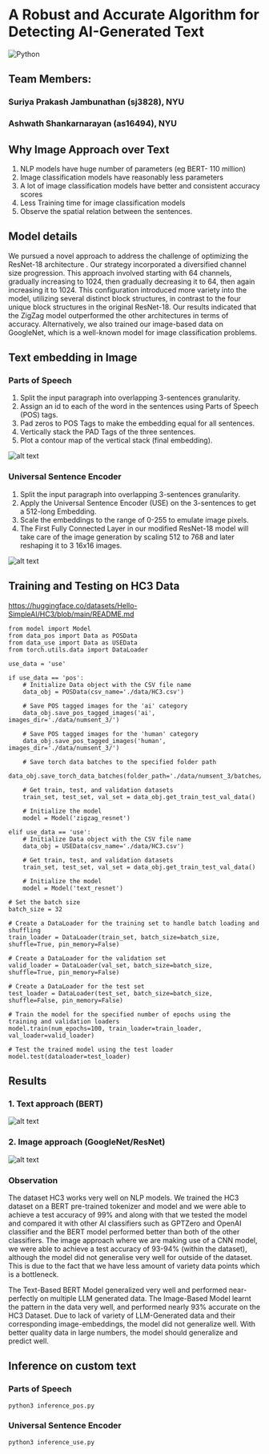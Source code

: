 # A Robust and Accurate Algorithm for Detecting AI-Generated Text

![Python](https://img.shields.io/badge/Python-3.10-blue)

## Team Members: 
### Suriya Prakash Jambunathan (sj3828), NYU
### Ashwath Shankarnarayan (as16494), NYU


## Why Image Approach over Text

1. NLP models have huge number of parameters (eg BERT- 110 million)
2. Image classification models have reasonably less parameters
3. A lot of image classification models have better and consistent accuracy scores
4. Less Training time for image classification models
5. Observe the spatial relation between the sentences.


## Model details

We pursued a novel approach to address the challenge of optimizing the ResNet-18 architecture . Our strategy  incorporated a diversified channel size progression. This approach involved starting with 64 channels, gradually increasing to 1024, then gradually decreasing it to 64, then again increasing it to 1024. This configuration introduced more variety into the model, utilizing several distinct block structures, in contrast to the four unique block structures in the original ResNet-18. Our results indicated that the ZigZag model outperformed the other architectures in terms of accuracy.
Alternatively, we also trained our image-based data on GoogleNet, which is a well-known model for image classification problems.


## Text embedding in Image

### Parts of Speech
1. Split the input paragraph into overlapping 3-sentences granularity.
2. Assign an id to each of the word in the sentences using Parts of Speech (POS) tags.
3. Pad zeros to POS Tags to make the embedding equal for all sentences.
4. Vertically stack the PAD Tags of the three sentences.
5. Plot a contour map of the vertical stack (final embedding).

![alt text](/results/text_embedding_sample.png)

### Universal Sentence Encoder
1. Split the input paragraph into overlapping 3-sentences granularity.
2. Apply the Universal Sentence Encoder (USE) on the 3-sentences to get a 512-long Embedding.
3. Scale the embeddings to the range of 0-255 to emulate image pixels.
4. The First Fully Connected Layer in our modified ResNet-18 model will take care of the image generation by scaling 512 to 768 and later reshaping it to 3 16x16 images.

![alt text](/results/text_embedding_use_sample.png)

## Training and Testing on HC3 Data

https://huggingface.co/datasets/Hello-SimpleAI/HC3/blob/main/README.md

```
from model import Model
from data_pos import Data as POSData
from data_use import Data as USEData
from torch.utils.data import DataLoader

use_data = 'use'

if use_data == 'pos':
    # Initialize Data object with the CSV file name
    data_obj = POSData(csv_name='./data/HC3.csv')

    # Save POS tagged images for the 'ai' category
    data_obj.save_pos_tagged_images('ai', images_dir='./data/numsent_3/')

    # Save POS tagged images for the 'human' category
    data_obj.save_pos_tagged_images('human', images_dir='./data/numsent_3/')

    # Save torch data batches to the specified folder path
    data_obj.save_torch_data_batches(folder_path='./data/numsent_3/batches/')

    # Get train, test, and validation datasets
    train_set, test_set, val_set = data_obj.get_train_test_val_data()

    # Initialize the model
    model = Model('zigzag_resnet')

elif use_data == 'use':
    # Initialize Data object with the CSV file name
    data_obj = USEData(csv_name='./data/HC3.csv')

    # Get train, test, and validation datasets
    train_set, test_set, val_set = data_obj.get_train_test_val_data()

    # Initialize the model
    model = Model('text_resnet')

# Set the batch size
batch_size = 32

# Create a DataLoader for the training set to handle batch loading and shuffling
train_loader = DataLoader(train_set, batch_size=batch_size, shuffle=True, pin_memory=False)

# Create a DataLoader for the validation set
valid_loader = DataLoader(val_set, batch_size=batch_size, shuffle=True, pin_memory=False)

# Create a DataLoader for the test set
test_loader = DataLoader(test_set, batch_size=batch_size, shuffle=False, pin_memory=False)

# Train the model for the specified number of epochs using the training and validation loaders
model.train(num_epochs=100, train_loader=train_loader, val_loader=valid_loader)

# Test the trained model using the test loader
model.test(dataloader=test_loader)

```
## Results 

### 1. Text approach (BERT) 

![alt text](/results/bert_model_inference.jpg)

### 2. Image approach (GoogleNet/ResNet)

![alt text](/results/image_model_performance.png)

### Observation

The dataset HC3 works very well on NLP models. We trained the HC3 dataset on a BERT pre-trained tokenizer and model and we were able to achieve a test accuracy of 99% and along with that we tested the model and compared it with other AI classifiers such as GPTZero and OpenAI classifier and the BERT model performed  better than both of the other classifiers.
The image approach where we are making use of a CNN model, we were able to achieve a test accuracy of 93-94% (within the dataset), although the model did not generalise very well for outside of the dataset. This is due to the fact that we have less amount of variety data points which is a bottleneck.

The Text-Based BERT Model generalized very well and performed near-perfectly on multiple LLM generated data.
The Image-Based Model learnt the pattern in the data very well, and performed nearly 93% accurate on the HC3 Dataset. Due to lack of variety of LLM-Generated data and their corresponding image-embeddings, the model did not generalize well. With better quality data in large numbers, the model should generalize and predict well.  


## Inference on custom text

### Parts of Speech
```
python3 inference_pos.py
```

### Universal Sentence Encoder
```
python3 inference_use.py
```